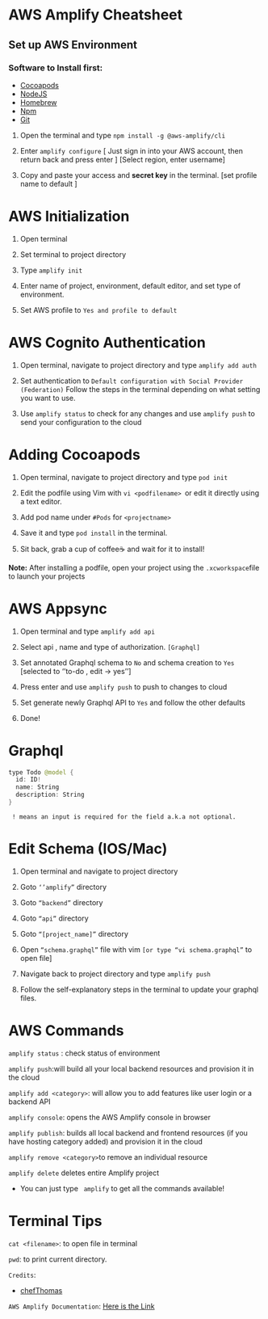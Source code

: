 

# AWS Amplify Cheatsheet
## Set up AWS Environment

### Software to Install first:
- [Cocoapods](https://cocoapods.org)
- [NodeJS](https://nodejs.org/en/)
- [Homebrew](https://docs.brew.sh/Installation)
- [Npm](https://www.npmjs.com/get-npm)
- [Git](https://git-scm.com)


1. Open the terminal and type ```npm install -g @aws-amplify/cli```

2. Enter ``` amplify configure ```   [ Just sign in into your AWS account, then return back and press enter ] [Select region, enter username]

3. Copy and paste your access and **secret key** in the terminal. [set profile name to default ]
   
# AWS Initialization

1. Open terminal

2. Set terminal to project directory 

3. Type ```amplify init```

4. Enter name of project, environment, default editor, and set type of environment.

5. Set AWS profile to ```Yes and profile to default```






# AWS Cognito Authentication

1. Open terminal, navigate to project directory and type ```amplify add auth```

2. Set authentication to ```Default configuration with Social Provider (Federation)```
Follow the steps in the terminal depending on what setting you want to use.

3. Use ```amplify status``` to check for any changes and use ```amplify push``` to send your configuration to the cloud
   
# Adding Cocoapods

1. Open terminal, navigate to project directory and type ```pod init```

2. Edit the podfile using Vim with ```vi <podfilename> ```or edit it directly using a text editor.

3. Add pod name under ```#Pods``` for ```<projectname>```

4. Save it and type ```pod install``` in the terminal.

5. Sit back, grab a cup of coffee☕️ and wait for it to install!

**Note:** After installing a podfile, open your project using the ```.xcworkspace```file to launch your projects

# AWS Appsync

1. Open terminal and type ```amplify add api```

2. Select api , name and type of authorization. ```[Graphql]```

3. Set annotated Graphql schema to ```No``` and schema creation to ```Yes``` [selected to ‘’to-do , edit -> yes’’]

4. Press enter and use ```amplify push``` to push to changes to cloud

5. Set generate newly Graphql API to ```Yes``` and follow the other defaults

6. Done!

# Graphql

```swift
type Todo @model {
  id: ID!
  name: String
  description: String
}
```
``` ! means an input is required for the field a.k.a not optional.```

# Edit Schema (IOS/Mac)


1. Open terminal and navigate to project directory
   
2. Goto ```‘’amplify”``` directory
   
3. Goto ```“backend”``` directory
   
4. Goto ```“api”``` directory
   
5. Goto ```“[project_name]”``` directory
   
6. Open ```“schema.graphql”``` file with vim ```[or type “vi schema.graphql”``` to open file]
   
7. Navigate back to project directory and type ```amplify push```
   
8.  Follow the self-explanatory steps in the terminal to update your graphql files.

# AWS Commands

```amplify status``` : check status of environment 

``` amplify push ```:will build all your local backend resources and provision it in the cloud

```amplify add <category>```: will allow you to add features like user login or a backend API


```amplify console```: opens the AWS Amplify console in browser

```amplify publish```: builds all local backend and frontend resources (if you have hosting category added) and provision it in the cloud

```amplify remove <category>```to remove an individual resource

```amplify delete``` deletes entire Amplify project

- You can just type ``` amplify``` to get all the commands available!

# Terminal Tips
```cat <filename>```: to open file in terminal

```pwd```: to print current directory.

```Credits```: 
- [chefThomas](https://gist.github.com/chefThomas)

```AWS Amplify Documentation```: [Here is the Link](https://docs.amplify.aws/lib/auth/social_signin_web_ui/q/platform/ios#setup-your-auth-provider)